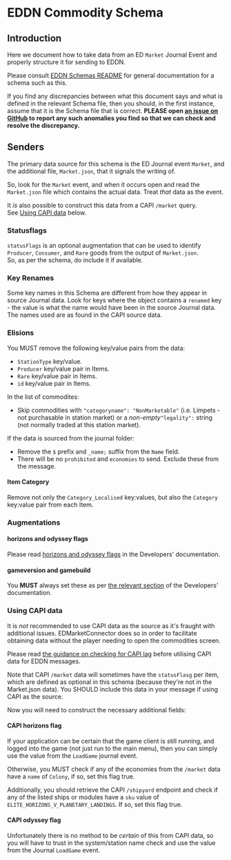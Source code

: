 # EDDN Commodity Schema

## Introduction
Here we document how to take data from an ED `Market` Journal Event and
properly structure it for sending to EDDN.

Please consult [EDDN Schemas README](./README-EDDN-schemas.md) for general
documentation for a schema such as this.

If you find any discrepancies between what this document says and what is
defined in the relevant Schema file, then you should, in the first instance,
assume that it is the Schema file that is correct.
**PLEASE open
[an issue on GitHub](https://github.com/EDCD/EDDN/issues/new/choose)
to report any such anomalies you find so that we can check and resolve the
discrepancy.**

## Senders
The primary data source for this schema is the ED Journal event `Market`, 
and the additional file, `Market.json`, that it signals the writing of.

So, look for the `Market` event, and when it occurs open and read the 
`Market.json` file which contains the actual data.  Treat *that* data as 
the event.

It *is* also possible to construct this data from a CAPI `/market` query.  
See [Using CAPI data](#using-capi-data) below.

### Statusflags
`statusFlags` is an optional augmentation that can be used to identify
`Producer`, `Consumer`, and `Rare` goods from the output of `Market.json`.  
So, as per the schema, do include it if available.

### Key Renames
Some key names in this Schema are different from how they appear in source
Journal data.  Look for keys where the object contains a `renamed` key - the
value is what the name would have been in the source Journal data.  The names
used are as found in the CAPI source data.

### Elisions
You MUST remove the following key/value pairs from the data:

- `StationType` key/value.
- `Producer` key/value pair in Items.
- `Rare` key/value pair in Items.
- `id` key/value pair in Items.

In the list of commodites:

- Skip commodities with `"categoryname": "NonMarketable"` (i.e.
  Limpets - not purchasable in station market) or a *non-empty*`"legality":` 
  string (not normally traded at this station market).

If the data is sourced from the journal folder:
- Remove the `$` prefix and `_name;` suffix from the `Name` field.
- There will be no `prohibited` and `economies` to send. Exclude these from the message.

#### Item Category
Remove not only the `Category_Localised` key:values, but also the
`Category` key:value pair from each Item.

### Augmentations
#### horizons and odyssey flags
Please read [horizons and odyssey flags](../docs/Developers.md#horizons-and-odyssey-flags)
in the Developers' documentation.

#### gameversion and gamebuild
You **MUST** always set these as per [the relevant section](../docs/Developers.md#gameversions-and-gamebuild)
of the Developers' documentation.

### Using CAPI data
It is *not* recommended to use CAPI data as the source as it's fraught with 
additional issues.  EDMarketConnector does so in order to facilitate 
obtaining data without the player needing to open the commodities screen.

Please read
[the guidance on checking for CAPI lag](../docs/Developers.md#detecting-capi-data-lag)
before utilising CAPI data for EDDN messages.

Note that CAPI `/market` data will sometimes have the `statusFlasg` per 
item, which are defined as optional in this schema (because they're not in 
the Market.json data).  You SHOULD include this data in your message if 
using CAPI as the source.

Now you will need to construct the necessary additional fields:

#### CAPI horizons flag
If your application can be certain that the game client is still running, 
and logged into the game (not just run to the main menu), then you can 
simply use the value from the `LoadGame` journal event.

Otherwise, you MUST check if any of the economies from the `/market` 
data have a `name` of `Colony`, if so, set this flag true.

Additionally, you should retrieve the CAPI `/shipyard` endpoint and check if 
any of the listed ships or modules have a `sku` value of 
`ELITE_HORIZONS_V_PLANETARY_LANDINGS`.  If so, set this flag true.

#### CAPI odyssey flag
Unfortunately there is no method to be *certain* of this from CAPI data, so 
you will have to trust in the system/station name check and use the value 
from the Journal `LoadGame` event.
